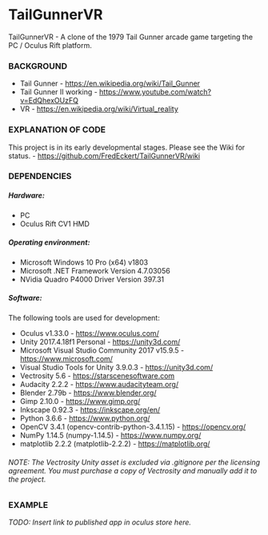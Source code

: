 # TailGunnerVR


TailGunnerVR - A clone of the 1979 Tail Gunner arcade game targeting the PC / Oculus Rift platform.

### BACKGROUND

+ Tail Gunner - https://en.wikipedia.org/wiki/Tail_Gunner
+ Tail Gunner II working - https://www.youtube.com/watch?v=EdQhexOUzFQ
+ VR - https://en.wikipedia.org/wiki/Virtual_reality


### EXPLANATION OF CODE

<!-- TODO: An explanation of the code can be found on the following blog posts: -->
This project is in its early developmental stages.
Please see the Wiki for status. - https://github.com/FredEckert/TailGunnerVR/wiki

### DEPENDENCIES

##### Hardware:
- PC
- Oculus Rift CV1 HMD

##### Operating environment:
- Microsoft Windows 10 Pro (x64) v1803
- Microsoft .NET Framework Version 4.7.03056
- NVidia Quadro P4000 Driver Version 397.31

##### Software:
The following tools are used for development:
- Oculus v1.33.0 - https://www.oculus.com/
- Unity 2017.4.18f1 Personal - https://unity3d.com/
- Microsoft Visual Studio Community 2017 v15.9.5 - https://www.microsoft.com/
- Visual Studio Tools for Unity 3.9.0.3 - https://unity3d.com/
- Vectrosity 5.6 - https://starscenesoftware.com
- Audacity 2.2.2 - https://www.audacityteam.org/
- Blender 2.79b - https://www.blender.org/
- Gimp 2.10.0 - https://www.gimp.org/
- Inkscape 0.92.3 - https://inkscape.org/en/
- Python 3.6.6 - https://www.python.org/
- OpenCV 3.4.1 (opencv-contrib-python-3.4.1.15) - https://opencv.org/
- NumPy 1.14.5 (numpy-1.14.5) - https://www.numpy.org/
- matplotlib 2.2.2 (matplotlib-2.2.2) - https://matplotlib.org/

###### NOTE: The Vectrosity Unity asset is excluded via .gitignore per the licensing agreement. You must purchase a copy of Vectrosity and manually add it to the project.

### EXAMPLE

*TODO: Insert link to published app in oculus store here.*

